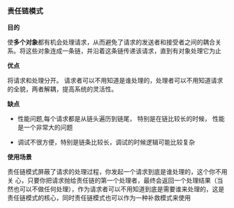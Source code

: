 ### 责任链模式

**目的**

使**多个对象**都有机会处理请求，从而避免了请求的发送者和接受者之间的耦合关系。将这些对象连成一条链，并沿着这条链传递该请求，直到有对象处理它为止

**优点**

将请求和处理分开。 请求者可以不用知道是谁处理的，处理者可以不用知道请求的全貌，两者解耦，提高系统的灵活性。

**缺点**

- 性能问题,每个请求都是从链头遍历到链尾， 特别是在链比较长的时候， 性能是一个非常大的问题

- 调试不很方便，特别是链条比较长，调试的时候逻辑可能比较复杂


**使用场景**

责任链模式屏蔽了请求的处理过程，你发起一个请求到底是谁处理的，这个你不用关
心，只要你把请求抛给责任链的第一个处理者，最终会返回一个处理结果（当然也可以不做任何处理），作为请求者可以不用知道到底是需要谁来处理的，这是责任链模式的核心，同时责任链模式也可以作为一种补救模式来使用
